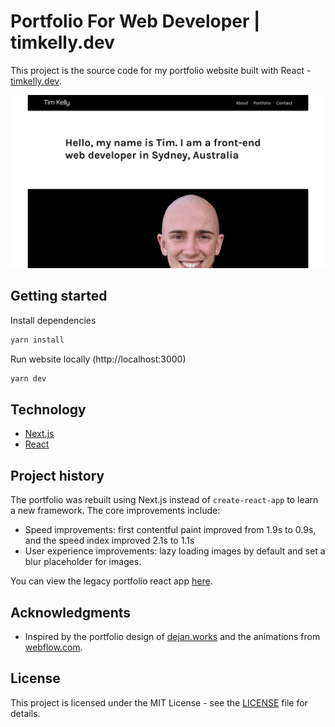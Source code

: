 # Portfolio For Web Developer | timkelly.dev

This project is the source code for my portfolio website built with React - [timkelly.dev](https://timkelly.dev/).

[![timkelly.dev preview](./preview.png)](https://timkelly.dev/)

## Getting started

Install dependencies

```bash
yarn install
```

Run website locally (http://localhost:3000)

```bash
yarn dev
```

## Technology

- [Next.js](https://nextjs.org/)
- [React](https://reactjs.org/)

## Project history

The portfolio was rebuilt using Next.js instead of `create-react-app` to learn a new framework. The core improvements include:

- Speed improvements: first contentful paint improved from 1.9s to 0.9s, and the speed index improved 2.1s to 1.1s
- User experience improvements: lazy loading images by default and set a blur placeholder for images.

You can view the legacy portfolio react app [here](https://github.com/timkellytk/portfolio-v1).

## Acknowledgments

- Inspired by the portfolio design of [dejan.works](http://dejan.works/) and the animations from [webflow.com](https://webflow.com/).

## License

This project is licensed under the MIT License - see the [LICENSE](LICENSE) file for details.
